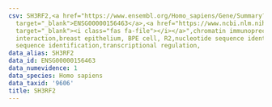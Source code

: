 ```yaml
---
csv: SH3RF2,<a href="https://www.ensembl.org/Homo_sapiens/Gene/Summary?db=core;g=ENSG00000156463"
  target="_blank">ENSG00000156463</a>,<a href="https://www.ncbi.nlm.nih.gov/pubmed/22863008"
  target="_blank"><i class="fas fa-file"></i></a>",chromatin immunoprecipitation assay,direct
  interaction,breast epithelium, BPE cell, R2,nucleotide sequence identification,nucleotide
  sequence identification,transcriptional regulation,
data_alias: SH3RF2
data_id: ENSG00000156463
data_numevidence: 1
data_species: Homo sapiens
data_taxid: '9606'
title: SH3RF2
---
```

